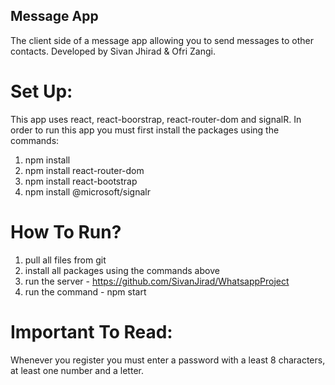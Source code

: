 ## Message App
The client side of a message app allowing you to send messages to other contacts.
Developed by Sivan Jhirad & Ofri Zangi.

# Set Up:
This app uses react, react-boorstrap, react-router-dom and signalR. In order to run this app you must first install the packages using the commands:

1. npm install
2. npm install react-router-dom
3. npm install react-bootstrap
4. npm install @microsoft/signalr

# How To Run?
1. pull all files from git
2. install all packages using the commands above
3. run the server - https://github.com/SivanJirad/WhatsappProject
4. run the command - npm start

# Important To Read:
Whenever you register you must enter a password with a least 8 characters, at least one number and a letter.
